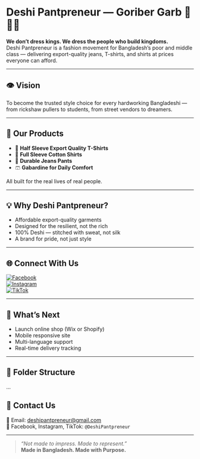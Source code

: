 # Deshi Pantpreneur — Goriber Garb 👕🇧🇩

**We don’t dress kings. We dress the people who build kingdoms.**  
Deshi Pantpreneur is a fashion movement for Bangladesh’s poor and middle class — delivering export-quality jeans, T-shirts, and shirts at prices everyone can afford.

---

## 👁️ Vision

To become the trusted style choice for every hardworking Bangladeshi — from rickshaw pullers to students, from street vendors to dreamers.

---

## 🧵 Our Products

- 👕 **Half Sleeve Export Quality T-Shirts**
- 👔 **Full Sleeve Cotton Shirts**
- 👖 **Durable Jeans Pants**
- 🩳 **Gabardine for Daily Comfort**

All built for the real lives of real people.

---

## 💡 Why Deshi Pantpreneur?

- Affordable export-quality garments
- Designed for the resilient, not the rich
- 100% Deshi — stitched with sweat, not silk
- A brand for pride, not just style

---

## 🌐 Connect With Us

[![Facebook](https://img.shields.io/badge/Facebook-DeshiPantpreneur-1877F2?style=flat&logo=facebook&logoColor=white)](https://facebook.com/DeshiPantpreneur)  
[![Instagram](https://img.shields.io/badge/Instagram-DeshiPantpreneur-E4405F?style=flat&logo=instagram&logoColor=white)](https://instagram.com/DeshiPantpreneur)  
[![TikTok](https://img.shields.io/badge/TikTok-DeshiPantpreneur-000000?style=flat&logo=tiktok&logoColor=white)](https://tiktok.com/@DeshiPantpreneur)

---

## 🚀 What’s Next

- Launch online shop (Wix or Shopify)
- Mobile responsive site
- Multi-language support
- Real-time delivery tracking

---

## 🧰 Folder Structure
...


## 📩 Contact Us

📧 Email: deshipantpreneur@gmail.com  
📱 Facebook, Instagram, TikTok: `@DeshiPantpreneur`

---

> _“Not made to impress. Made to represent.”_  
> **Made in Bangladesh. Made with Purpose.**


